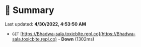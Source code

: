 # 📖 Summary
Last updated: **4/30/2022, 4:53:50 AM**

- `GET` [https://Bhadwa-sala.toxicblte.repl.co](https://Bhadwa-sala.toxicblte.repl.co) - **Down** (1302ms)
